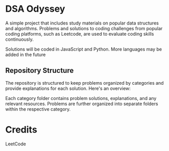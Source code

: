 # DSA Odyssey

A simple project that includes study materials on popular data structures and algorithms.
Problems and solutions to coding challenges from popular coding platforms, such as Leetcode, are used to evaluate coding skills continuously.

Solutions will be coded in JavaScript and Python. More languages may be added in the future

## Repository Structure

The repository is structured to keep problems organized by categories and provide explanations for each solution. Here's an overview:



Each category folder contains problem solutions, explanations, and any relevant resources. Problems are further organized into separate folders within the respective category.

# Credits

LeetCode
